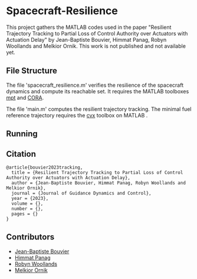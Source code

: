 # Spacecraft-Resilience

This project gathers the MATLAB codes used in the paper "Resilient Trajectory Tracking to Partial Loss of Control Authority over Actuators with Actuation Delay" by Jean-Baptiste Bouvier, Himmat Panag, Robyn Woollands and Melkior Ornik.
This work is not published and not available yet.


**File Structure**
---

The file 'spacecraft_resilience.m' verifies the resilience of the spacecraft dynamics and compute its reachable set.
It requires the MATLAB toolboxes [mpt](https://www.mpt3.org/) and [CORA](https://tumcps.github.io/CORA/).

The file 'main.m' computes the resilient trajectory tracking.
The minimal fuel reference trajectory requires the [cvx](http://cvxr.com/cvx/) toolbox on MATLAB .



**Running**
---




**Citation**
---
```
@article{bouvier2023tracking,  
  title = {Resilient Trajectory Tracking to Partial Loss of Control Authority over Actuators with Actuation Delay},   
  author = {Jean-Baptiste Bouvier, Himmat Panag, Robyn Woollands and Melkior Ornik},    
  journal = {Journal of Guidance Dynamics and Control},    
  year = {2023},   
  volume = {},  
  number = {},  
  pages = {}  
}
```

**Contributors**
---
- [Jean-Baptiste Bouvier](https://github.com/Jean-BaptisteBouvier)
- [Himmat Panag](https://www.linkedin.com/in/himmatpanag/?originalSubdomain=au)
- [Robyn Woollands](https://woollands.web.illinois.edu/index.html)
- [Melkior Ornik](https://mornik.web.illinois.edu/)



